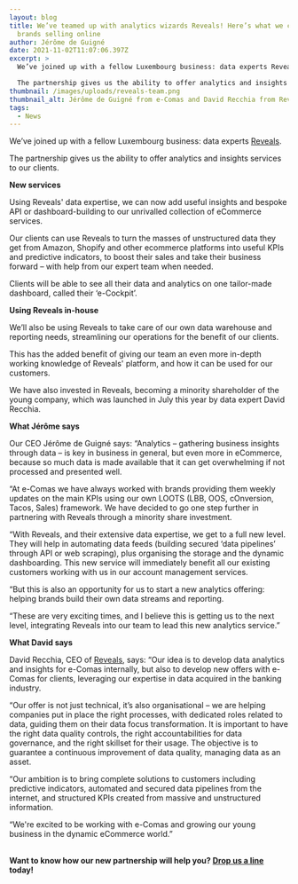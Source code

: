 ```yaml
---
layout: blog
title: We’ve teamed up with analytics wizards Reveals! Here’s what we can offer
  brands selling online
author: Jérôme de Guigné
date: 2021-11-02T11:07:06.397Z
excerpt: >
  We’ve joined up with a fellow Luxembourg business: data experts Reveals.

  The partnership gives us the ability to offer analytics and insights services to our clients.
thumbnail: /images/uploads/reveals-team.png
thumbnail_alt: Jérôme de Guigné from e-Comas and David Recchia from Reveals
tags:
  - News
---
```

<!--StartFragment-->

We’ve joined up with a fellow Luxembourg business: data experts [Reveals](https://e-comas.com/reveals.html).

The partnership gives us the ability to offer analytics and insights services to our clients.



**New services**

Using Reveals' data expertise, we can now add useful insights and bespoke API or dashboard-building to our unrivalled collection of eCommerce services.

Our clients can use Reveals to turn the masses of unstructured data they get from Amazon, Shopify and other ecommerce platforms into useful KPIs and predictive indicators, to boost their sales and take their business forward – with help from our expert team when needed.

Clients will be able to see all their data and analytics on one tailor-made dashboard, called their ‘e-Cockpit’. 



**Using Reveals in-house**

We’ll also be using Reveals to take care of our own data warehouse and reporting needs, streamlining our operations for the benefit of our clients.

This has the added benefit of giving our team an even more in-depth working knowledge of Reveals' platform, and how it can be used for our customers.

We have also invested in Reveals, becoming a minority shareholder of the young company, which was launched in July this year by data expert David Recchia.



**What Jérôme says**

Our CEO Jérôme de Guigné says: “Analytics – gathering business insights through data – is key in business in general, but even more in eCommerce, because so much data is made available that it can get overwhelming if not processed and presented well.

“At e-Comas we have always worked with brands providing them weekly updates on the main KPIs using our own LOOTS (LBB, OOS, cOnversion, Tacos, Sales) framework. We have decided to go one step further in partnering with Reveals through a minority share investment.

“With Reveals, and their extensive data expertise, we get to a full new level. They will help in automating data feeds (building secured ‘data pipelines’ through API or web scraping), plus organising the storage and the dynamic dashboarding. This new service will immediately benefit all our existing customers working with us in our account management services.

“But this is also an opportunity for us to start a new analytics offering: helping brands build their own data streams and reporting.

“These are very exciting times, and I believe this is getting us to the next level, integrating Reveals into our team to lead this new analytics service.”



**What David says**

David Recchia, CEO of [Reveals](http://reveals.lu), says: “Our idea is to develop data analytics and insights for e-Comas internally, but also to develop new offers with e-Comas for clients, leveraging our expertise in data acquired in the banking industry.

“Our offer is not just technical, it’s also organisational – we are helping companies put in place the right processes, with dedicated roles related to data, guiding them on their data focus transformation. It is important to have the right data quality controls, the right accountabilities for data governance, and the right skillset for their usage. The objective is to guarantee a continuous improvement of data quality, managing data as an asset.

“Our ambition is to bring complete solutions to customers including predictive indicators, automated and secured data pipelines from the internet, and structured KPIs created from massive and unstructured information.

“We're excited to be working with e-Comas and growing our young business in the dynamic eCommerce world.”

**\
Want to know how our new partnership will help you? [Drop us a line](http://e-comas.com/contact) today!**

<!--EndFragment-->